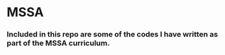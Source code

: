 # MSSA
### Included in this repo are some of the codes I have written as part of the MSSA curriculum.
